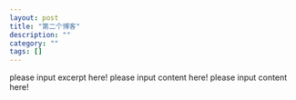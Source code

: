 ```yaml
---
layout: post
title: "第二个博客"
description: ""
category: ""
tags: []
---
```

please input excerpt here!
please input content here!
please input content here!
